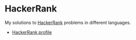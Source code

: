 # HackerRank

My solutions to <a href="http://www.hackerrank.com">HackerRank</a> problems in different languages.

<ul>
<li><a href="https://www.hackerrank.com/medinacristian">HackerRank profile</a></li>
</ul>
</p>